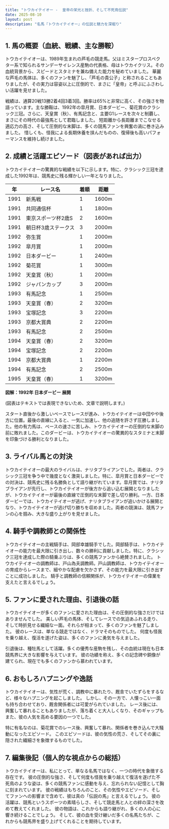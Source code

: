 ```yaml
---
title: "トウカイテイオー -  皇帝の栄光と挫折、そして不死鳥伝説"
date: 2025-08-10
layout: post
description: "名馬『トウカイテイオー』の伝説と魅力を深堀り"
---
```


## 1. 馬の概要（血統、戦績、主な勝鞍）

トウカイテイオーは、1989年生まれの芦毛の競走馬。父はミスタープロスペクター系で知られるサンデーサイレンス産駒の代表格、母はトウカイクリス。その血統背景から、スピードとスタミナを兼ね備えた能力を秘めていました。  華麗な芦毛の馬体は、多くのファンを魅了し、「芦毛の貴公子」と称されることもありましたが、その実力は容姿以上に圧倒的で、まさに「皇帝」と呼ぶにふさわしい活躍を見せました。

戦績は、通算20戦13勝2着4回3着3回。勝率は65%と非常に高く、その強さを物語っています。主な勝鞍は、1992年の皐月賞、日本ダービー、菊花賞のクラシック三冠。さらに、天皇賞（秋）、有馬記念と、主要G1レースを次々と制覇し、まさにその時代の最強馬として君臨しました。  短距離から長距離までこなせる適応力の高さ、そして圧倒的な末脚は、多くの競馬ファンを興奮の渦に巻き込みました。  惜しくも、怪我による長期休養を挟んだものの、復帰後も高いパフォーマンスを維持し続けました。


## 2. 成績と活躍エピソード（図表があれば出力）

トウカイテイオーの驚異的な戦績を以下に示します。特に、クラシック三冠を達成した1992年は、競馬史に残る輝かしい一年となりました。

| 年 | レース名             | 着順 | 距離 |
|---|----------------------|-----|-----|
| 1991 | 新馬戦               | 1   | 1600m|
| 1991 | 共同通信杯            | 1   | 1800m|
| 1991 | 東京スポーツ杯2歳S    | 2   | 1600m|
| 1991 | 朝日杯3歳ステークス   | 3   | 2000m|
| 1992 | 弥生賞               | 1   | 2000m|
| 1992 | 皐月賞               | 1   | 2000m|
| 1992 | 日本ダービー           | 1   | 2400m|
| 1992 | 菊花賞               | 1   | 3000m|
| 1992 | 天皇賞（秋）           | 1   | 2000m|
| 1992 | ジャパンカップ          | 3   | 2000m|
| 1993 | 有馬記念             | 1   | 2500m|
| 1993 | 天皇賞（春）           | 2   | 3200m|
| 1993 | 宝塚記念             | 3   | 2200m|
| 1993 | 京都大賞典            | 2   | 2200m|
| 1993 | 有馬記念             | 2   | 2500m|
| 1994 | 天皇賞（春）           | 2   | 3200m|
| 1994 | 宝塚記念             | 2   | 2200m|
| 1994 | 京都大賞典            | 1   | 2200m|
| 1994 | 有馬記念             | 2   | 2500m|
| 1995 | 天皇賞（春）           | 1   | 3200m|


**図解：1992年 日本ダービー 展開**

(図表はテキストでは表現できないため、文章で説明します。)

スタート直後から激しいペースでレースが進み、トウカイテイオーは中団やや後方に位置。最後の直線に入ると、一気に加速し、他の追随を許さず圧勝しました。他の有力馬は、ペースの速さに苦しみ、トウカイテイオーの圧倒的な末脚の前に敗れました。このダービーは、トウカイテイオーの驚異的なスタミナと末脚を印象づける勝利となりました。


## 3. ライバル馬との対決

トウカイテイオーの最大のライバルは、ナリタブライアンでした。両者は、クラシック三冠を争う中で幾度となく激突しました。特に、皐月賞と日本ダービーでの対決は、競馬史に残る名勝負として語り継がれています。皐月賞では、ナリタブライアンが先行し、トウカイテイオーが後方から追い込む展開となりましたが、トウカイテイオーが最後の直線で圧倒的な末脚で差し切り勝利。一方、日本ダービーでは、トウカイテイオーが逃げ、ナリタブライアンが追いかける展開となり、トウカイテイオーが逃げ切り勝ちを収めました。両者の競演は、競馬ファンの心を掴み、大きな盛り上がりを見せました。


## 4. 騎手や調教師との関係性

トウカイテイオーの主戦騎手は、岡部幸雄騎手でした。岡部騎手は、トウカイテイオーの能力を最大限に引き出し、数々の勝利に貢献しました。特に、クラシック三冠を達成した際の騎乗ぶりは、多くの競馬ファンから絶賛されました。  トウカイテイオーの調教師は、戸山為夫調教師。戸山調教師は、トウカイテイオーの育成からレースまで、細やかな配慮を欠かさず、その能力を最大限に引き出すことに成功しました。  騎手と調教師の信頼関係が、トウカイテイオーの偉業を支えたと言えるでしょう。


## 5. ファンに愛された理由、引退後の話

トウカイテイオーが多くのファンに愛された理由は、その圧倒的な強さだけではありませんでした。  美しい芦毛の馬体、そしてレースでの気迫あふれる走り、そして時折見せる繊細な一面。それらが相まって、多くのファンを魅了しました。  彼のレースは、単なる競走ではなく、ドラマそのものでした。  何度も怪我を乗り越え、復活を遂げた姿は、多くのファンに勇気を与えました。

引退後は、種牡馬として活躍。多くの優秀な産駒を残し、その血統は現在も日本競馬界に大きな影響を与えています。  彼の功績を称え、多くの記念碑や銅像が建てられ、現在でも多くのファンから慕われています。


## 6. おもしろハプニングや逸話

トウカイテイオーは、気性が荒く、調教中に暴れたり、厩舎でいたずらをするなど、様々なハプニングを起こしました。  しかし、その一方で、人懐っこい一面も持ち合わせており、厩舎関係者には可愛がられていました。  レース後には、興奮して暴れることもありましたが、落ち着くと大人しくなり、そのギャップもまた、彼の人気を高める要因の一つでした。

特に有名なのは、菊花賞でのレース後、興奮して暴れ、関係者を巻き込んで大騒動になったエピソード。  このエピソードは、彼の気性の荒さ、そしてその裏に隠された繊細さを象徴するものでした。


## 7. 編集後記（個人的な視点からの総括）

トウカイテイオーは、私にとって、単なる名馬ではなく、一つの時代を象徴する存在です。  彼の圧倒的な強さ、そして何度も怪我を乗り越えて復活を遂げた不死鳥のような姿は、多くの競馬ファンに感動を与え、忘れられない記憶として胸に刻まれています。  彼の戦績はもちろんのこと、その気性やエピソード、そしてファンへの影響まで含めて、彼は真の「伝説の馬」と言えるでしょう。  彼の活躍は、競馬というスポーツの素晴らしさ、そして競走馬と人との絆の深さを改めて教えてくれました。  彼の物語は、これからも語り継がれ、多くの人の心に響き続けることでしょう。  そして、彼の血を受け継いだ多くの名馬たちが、これからも競馬界を盛り上げてくれることを期待しています。
